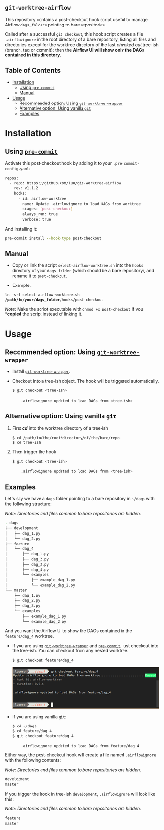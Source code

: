 `git-worktree-airflow`
---

This repository contains a post-checkout hook script useful to manage Airflow
`dags_folder`s pointing to bare repositories.

Called after a successful `git checkout`, this hook script
creates a file `.airflowignore` in the root directory of a bare repository,
listing all files and directories except for the worktree directory of the last
*checked out* tree-ish (branch, tag or commit); then the **Airflow UI will show
only the DAGs contained in this directory**.


Table of Contents
---
- [Installation](#installation)
  - [Using `pre-commit`](#using-pre-commit)
  - [Manual](#manual)
- [Usage](#usage)
  - [Recommended option: Using `git-worktree-wrapper`](#recommended-option-using-git-worktree-wrapper)
  - [Alternative option: Using vanilla `git`](#alternative-option-using-vanilla-git)
  - [Examples](#examples)

# Installation

## Using [`pre-commit`](https://pre-commit.com)

Activate this post-checkout hook by adding it to your `.pre-commit-config.yaml`:

```sh
repos:
  - repo: https://github.com/lu0/git-worktree-airflow
    rev: v1.1.2
    hooks:
      - id: airflow-worktree
        name: Update .airflowignore to load DAGs from worktree
        stages: [post-checkout]
        always_run: true
        verbose: true
```

And installing it:

```sh
pre-commit install --hook-type post-checkout
```

## Manual

- Copy or link the script `select-airflow-worktree.sh` into the `hooks`
directory of your `dags_folder` (which should be a bare repository), and rename
it to `post-checkout`.

- Example:

<pre><code>ln -srf select-airflow-worktree.sh <b>/path/to/your/dags_folder</b>/hooks/post-checkout</pre></code>

*Note*: Make the script executable with `chmod +x post-checkout` if you
***copied** the script instead of linking it.


# Usage

## Recommended option: Using [`git-worktree-wrapper`](https://github.com/lu0/git-worktree-wrapper)

- Install [`git-worktree-wrapper`](https://github.com/lu0/git-worktree-wrapper).

- Checkout into a tree-ish object. The hook will be triggered automatically.

    ```sh
    $ git checkout <tree-ish>

        .airflowignore updated to load DAGs from <tree-ish>
    ```

## Alternative option: Using vanilla `git`

1. First ***cd*** into the worktree directory of a tree-ish
    ```language
    $ cd /path/to/the/root/directory/of/the/bare/repo
    $ cd tree-ish
    ```

1. Then trigger the hook

    ```sh
    $ git checkout <tree-ish>

        .airflowignore updated to load DAGs from <tree-ish>
    ```

## Examples

Let's say we have a `dags` folder pointing to a bare repository in `~/dags` with the following structure:

*Note: Directories and files common to bare repositories are hidden.*

```sh
. dags
├── development
│   ├── dag_1.py
│   └── dag_2.py
├── feature
│   └── dag_4
│       ├── dag_1.py
│       ├── dag_2.py
│       ├── dag_3.py
│       ├── dag_4.py
│       └── examples
│           ├── example_dag_1.py
│           └── example_dag_2.py
└── master
    ├── dag_1.py
    ├── dag_2.py
    ├── dag_3.py
    └── examples
        ├── example_dag_1.py
        └── example_dag_2.py
```

And you want the Airflow UI to show the DAGs contained in the `feature/dag_4` worktree.

- If you are using
[`git-worktree-wrapper`](https://github.com/lu0/git-worktree-wrapper) and
[`pre-commit`](#using-pre-commit), just checkout into the tree-ish. You can
checkout from any nested worktree.

    ```sh
    $ git checkout feature/dag_4
    ```
    ![hook showcase to feature/dag_4](assets/hook-showcase-0.png)


- If you are using vanilla `git`:

    ```language
    $ cd ~/dags
    $ cd feature/dag_4
    $ git checkout feature/dag_4

        .airflowignore updated to load DAGs from feature/dag_4
    ```

Either way, the post-checkout hook will create a file named `.airflowignore` with the following contents:

*Note: Directories and files common to bare repositories are hidden.*

```sh
development
master
```

If you trigger the hook in tree-ish `development`, `.airflowignore` will look like this:

*Note: Directories and files common to bare repositories are hidden.*

```sh
feature
master
```
